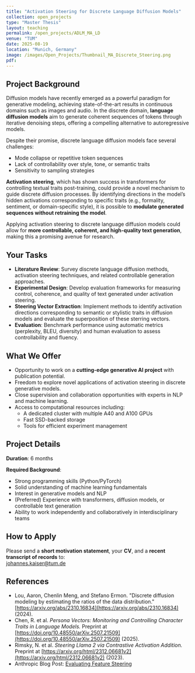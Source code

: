 ```yaml
---
title: "Activation Steering for Discrete Language Diffusion Models"
collection: open_projects
type: "Master Thesis"
layout: teaching
permalink: /open_projects/ADLM_MA_LD
venue: "TUM"
date: 2025-08-19
location: "Munich, Germany"
image: /images/Open_Projects/Thumbnail_MA_Discrete_Steering.png
pdf:
---
```


## Project Background  
Diffusion models have recently emerged as a powerful paradigm for generative modeling, achieving state-of-the-art results in continuous domains such as images and audio. In the discrete domain, **language diffusion models** aim to generate coherent sequences of tokens through iterative denoising steps, offering a compelling alternative to autoregressive models.  

Despite their promise, discrete language diffusion models face several challenges:  

- Mode collapse or repetitive token sequences  
- Lack of controllability over style, tone, or semantic traits  
- Sensitivity to sampling strategies  

**Activation steering**, which has shown success in transformers for controlling textual traits post-training, could provide a novel mechanism to guide discrete diffusion processes. By identifying directions in the model’s hidden activations corresponding to specific traits (e.g., formality, sentiment, or domain-specific style), it is possible to **modulate generated sequences without retraining the model**.  

Applying activation steering to discrete language diffusion models could allow for **more controllable, coherent, and high-quality text generation**, making this a promising avenue for research.  

## Your Tasks  
- **Literature Review**: Survey discrete language diffusion methods, activation steering techniques, and related controllable generation approaches.  
- **Experimental Design**: Develop evaluation frameworks for measuring control, coherence, and quality of text generated under activation steering.  
- **Steering Vector Extraction**: Implement methods to identify activation directions corresponding to semantic or stylistic traits in diffusion models and evaluate the superposition of these sterring vectors.  
- **Evaluation**: Benchmark performance using automatic metrics (perplexity, BLEU, diversity) and human evaluation to assess controllability and fluency.  

## What We Offer  
- Opportunity to work on a **cutting-edge generative AI project** with publication potential.  
- Freedom to explore novel applications of activation steering in discrete generative models.  
- Close supervision and collaboration opportunities with experts in NLP and machine learning.  
- Access to computational resources including:  
  - A dedicated cluster with multiple A40 and A100 GPUs  
  - Fast SSD-backed storage  
  - Tools for efficient experiment management  

## Project Details  
**Duration**: 6 months  

**Required Background**:  
- Strong programming skills (Python/PyTorch)  
- Solid understanding of machine learning fundamentals  
- Interest in generative models and NLP  
- (Preferred) Experience with transformers, diffusion models, or controllable text generation  
- Ability to work independently and collaboratively in interdisciplinary teams  

## How to Apply  
Please send a **short motivation statement**, your **CV**, and a **recent transcript of records** to:  
johannes.kaiser@tum.de  

## References  
- Lou, Aaron, Chenlin Meng, and Stefano Ermon. "Discrete diffusion modeling by estimating the ratios of the data distribution." [https://arxiv.org/abs/2310.16834](https://arxiv.org/abs/2310.16834) (2024).
- Chen, R. et al. *Persona Vectors: Monitoring and Controlling Character Traits in Language Models.* Preprint at [https://doi.org/10.48550/arXiv.2507.21509](https://doi.org/10.48550/arXiv.2507.21509) (2025).  
- Rimsky, N. et al. *Steering Llama 2 via Contrastive Activation Addition.* Preprint at [https://arxiv.org/html/2312.06681v2](https://arxiv.org/html/2312.06681v2) (2023).  
- Anthropic Blog Post: [Evaluating Feature Steering](https://www.anthropic.com/research/evaluating-feature-steering)  
